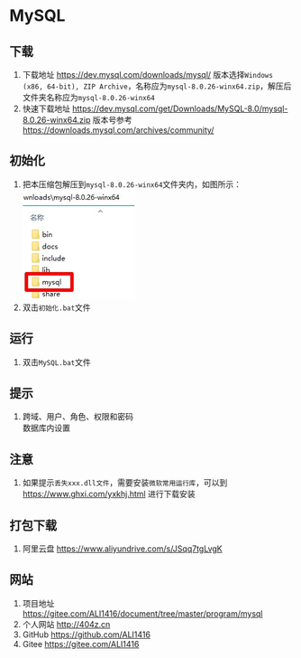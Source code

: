 # MySQL

## 下载
1. 下载地址 https://dev.mysql.com/downloads/mysql/ 版本选择`Windows (x86, 64-bit), ZIP Archive`，名称应为`mysql-8.0.26-winx64.zip`，解压后文件夹名称应为`mysql-8.0.26-winx64`
2. 快速下载地址 https://dev.mysql.com/get/Downloads/MySQL-8.0/mysql-8.0.26-winx64.zip 版本号参考 https://downloads.mysql.com/archives/community/

## 初始化
1. 把本压缩包解压到`mysql-8.0.26-winx64`文件夹内，如图所示：  
![初始化示例](img/初始化示例.jpg)
2. 双击`初始化.bat`文件

## 运行
1. 双击`MySQL.bat`文件

## 提示
1. 跨域、用户、角色、权限和密码  
   数据库内设置

## 注意
1. 如果提示`丢失xxx.dll文件`，需要安装`微软常用运行库`，可以到 https://www.ghxi.com/yxkhj.html 进行下载安装

## 打包下载
1. 阿里云盘 https://www.aliyundrive.com/s/JSqq7tgLvgK

## 网站
1. 项目地址 https://gitee.com/ALI1416/document/tree/master/program/mysql
2. 个人网站 http://404z.cn
3. GitHub https://github.com/ALI1416
4. Gitee https://gitee.com/ALI1416

